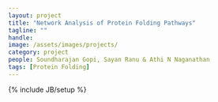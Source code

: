 ```yaml
---
layout: project
title: "Network Analysis of Protein Folding Pathways"
tagline: ""
handle: 
image: /assets/images/projects/
category: project
people: Soundharajan Gopi, Sayan Ranu & Athi N Naganathan
tags: [Protein Folding]
---
```

{% include JB/setup %}